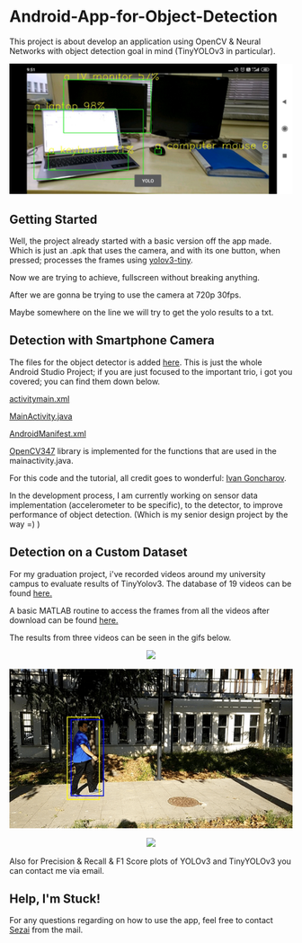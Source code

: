 # Android-App-for-Object-Detection
This project is about develop an application using OpenCV &amp; Neural Networks with object detection goal in mind (TinyYOLOv3 in 
particular).

<p align="center">
  <img src="assets/screen.jpg">
</p>

## Getting Started

Well, the project already started with a basic version off the app made. Which is just an .apk that uses the camera, and with its one 
button, when pressed; processes the frames using [yolov3-tiny](https://pjreddie.com/darknet/yolo/).

Now we are trying to achieve, fullscreen without breaking anything.

After we are gonna be trying to use the camera at 720p 30fps.

Maybe somewhere on the line we will try to get the yolo results to a txt.

## Detection with Smartphone Camera

The files for the object detector is added [here](https://github.com/kantarcise/Android-App-for-Object-Detection/tree/master/TinyYolov3). This is just the whole Android Studio Project; if you are just focused
to the important trio, i got you covered; you can find them down below.

[activitymain.xml](https://github.com/kantarcise/Android-App-for-Object-Detection/blob/master/TinyYolov3/app/src/main/res/layout/activity_main.xml)

[MainActivity.java](https://github.com/kantarcise/Android-App-for-Object-Detection/blob/master/TinyYolov3/app/src/main/java/com/example/tinyyolov3/MainActivity.java)

[AndroidManifest.xml](https://github.com/kantarcise/Android-App-for-Object-Detection/blob/master/TinyYolov3/app/src/main/AndroidManifest.xml)

[OpenCV347](https://opencv.org/releases/) library is implemented for the functions that are used in the mainactivity.java. 

For this code and the tutorial, all credit goes to wonderful: [Ivan Goncharov](https://github.com/ivangrov).

In the development process, I am currently working on sensor data implementation (accelerometer to be specific), to the detector, to 
improve performance of object 
detection. 
(Which is my senior design project by the way =) )

## Detection on a Custom Dataset

For my graduation project, i've recorded videos around my university campus to evaluate results of TinyYolov3. The database of 19 videos can be found [here.](https://www.youtube.com/watch?v=1Pvu0rq3678&list=PLMzonaXew-55493qE290Zo2Sp53DxTXrW&ab_channel=msprITU)

A basic MATLAB routine to access the frames from all the videos after download can be found [here.](https://github.com/kantarcise/Android-App-for-Object-Detection/blob/master/assets/ExtractFramesFromVideo.m)

The results from three videos can be seen in the gifs below.

<p align="center">
  <img src="assets/car.gif">
</p>

<p align="center">
  <img src="assets/person.gif">
</p>

<p align="center">
  <img src="assets/van.gif">
</p>


Also for Precision & Recall & F1 Score plots of YOLOv3 and TinyYOLOv3 you can contact me via email. 


<!--
### Installing
## Running the tests
### Tips And Tricks

-->
## Help, I'm Stuck!
For any questions regarding on how to use the app, feel free to contact [Sezai](mailto:sezaiburakkantarci@gmail.com) from the mail. 
